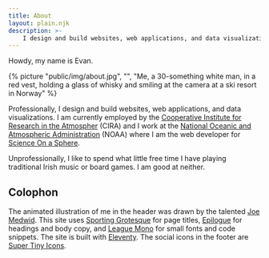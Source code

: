 ```yaml
---
title: About
layout: plain.njk
description: >-
    I design and build websites, web applications, and data visualizations.
---
```


Howdy, my name is Evan.

{% picture "public/img/about.jpg", "", "Me, a 30-something white man, in a red vest, holding a glass of whisky and smiling at the camera at a ski resort in Norway" %}

Professionally, I design and build websites, web applications, and data visualizations. I
am currently employed by the [Cooperative Institute for Research in the
Atmospher](https://www.cira.colostate.edu/) (CIRA) and I work at the [National Oceanic and
Atmospheric Administration](https://noaa.gov) (NOAA) where I am the web developer for
[Science On a Sphere](https://sos.noaa.gov).

Unprofessionally, I like to spend what little free time I have playing traditional Irish
music or board games. I am good at neither.

## Colophon

The animated illustration of me in the header was drawn by the talented [Joe
Medwid](http://joemedwid.com/). This site uses [Sporting
Grotesque](https://velvetyne.fr/fonts/sporting-grotesque/) for page titles,
[Epilogue](https://www.etceteratype.co/epilogue) for headings and body copy, and
[League Mono](https://www.theleagueofmoveabletype.com/league-mono) for small
fonts and code snippets. The site is built with [Eleventy](https://11ty.dev).
The social icons in the footer are [Super Tiny
Icons](https://edent.github.io/SuperTinyIcons/).
